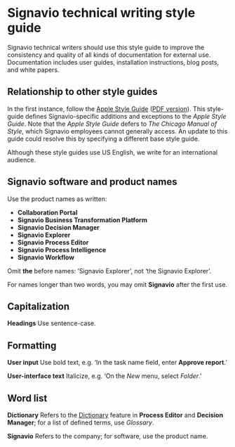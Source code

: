 # Signavio technical writing style guide

Signavio technical writers should use this style guide to improve the consistency and quality of all kinds of documentation for external use.
Documentation includes user guides, installation instructions, blog posts, and white papers.

## Relationship to other style guides

In the first instance, follow the [Apple Style Guide](http://help.apple.com/asg/mac/2013/) ([PDF version](https://help.apple.com/asg/mac/2013/ASG_2013.pdf)).
This style-guide defines Signavio-specific additions and exceptions to the _Apple Style Guide_.
Note that the _Apple Style Guide_ defers to _The Chicago Manual of Style_, which Signavio employees cannot generally access.
An update to this guide could resolve this by specifying a different base style guide.

Although these style guides use US English, we write for an international audience.

## Signavio software and product names

Use the product names as written:

* **Collaboration Portal**
* **Signavio Business Transformation Platform**
* **Signavio Decision Manager**
* **Signavio Explorer**
* **Signavio Process Editor**
* **Signavio Process Intelligence**
* **Signavio Workflow**

Omit **the** before names: ‘Signavio Explorer’, not ‘the Signavio Explorer’.

For names longer than two words, you may omit **Signavio** after the first use.


## Capitalization

**Headings** Use sentence-case.

## Formatting

**User input** Use bold text, e.g. ‘In the task name field, enter **Approve report**.’

**User-interface text** Italicize, e.g. ‘On the _New_ menu, select _Folder_.’

## Word list

**Dictionary** Refers to the [Dictionary](https://editor.signavio.com/userguide/en/dictionary/) feature in **Process Editor** and **Decision Manager**; for a list of defined terms, use _Glossary_.

**Signavio** Refers to the company; for software, use the product name.
